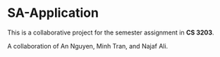 # SA-Application

This is a collaborative project for the semester assignment in **CS 3203**.

A collaboration of An Nguyen, Minh Tran, and Najaf Ali.

